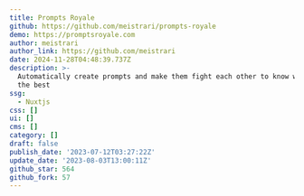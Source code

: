 ```yaml
---
title: Prompts Royale
github: https://github.com/meistrari/prompts-royale
demo: https://promptsroyale.com
author: meistrari
author_link: https://github.com/meistrari
date: 2024-11-28T04:48:39.737Z
description: >-
  Automatically create prompts and make them fight each other to know which is
  the best
ssg:
  - Nuxtjs
css: []
ui: []
cms: []
category: []
draft: false
publish_date: '2023-07-12T03:27:22Z'
update_date: '2023-08-03T13:00:11Z'
github_star: 564
github_fork: 57
---
```

